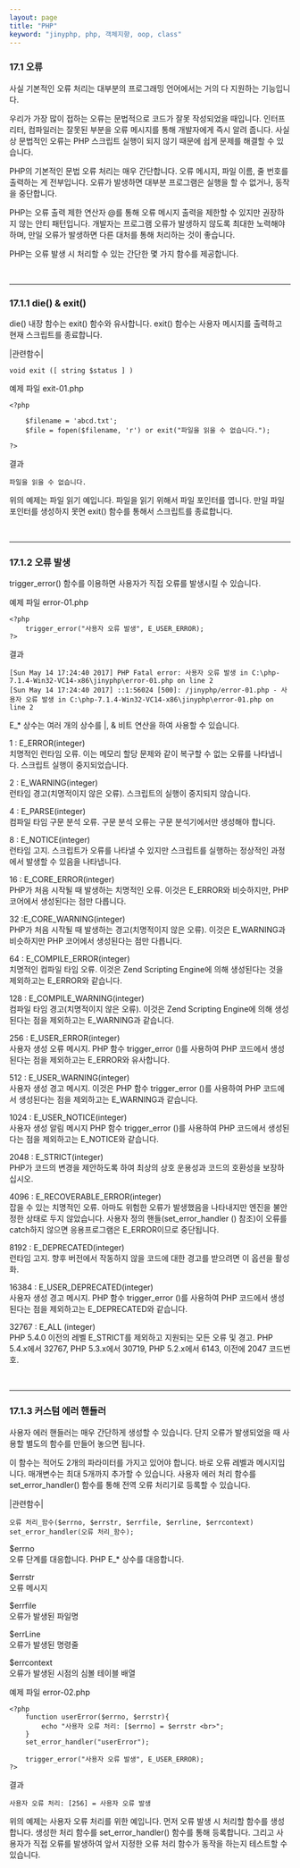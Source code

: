 ```yaml
---
layout: page
title: "PHP"
keyword: "jinyphp, php, 객체지향, oop, class"
---
```

### 17.1 오류
사실 기본적인 오류 처리는 대부분의 프로그래밍 언어에서는 거의 다 지원하는 기능입니다.  

우리가 가장 많이 접하는 오류는 문법적으로 코드가 잘못 작성되었을 때입니다. 인터프리터, 컴파일러는 잘못된 부분을 오류 메시지를 통해 개발자에게 즉시 알려 줍니다. 사실상 문법적인 오류는 PHP 스크립트 실행이 되지 않기 때문에 쉽게 문제를 해결할 수 있습니다.  

PHP의 기본적인 문법 오류 처리는 매우 간단합니다. 오류 메시지, 파일 이름, 줄 번호를 출력하는 게 전부입니다. 오류가 발생하면 대부분 프로그램은 실행을 할 수 없거나, 동작을 중단합니다.  
  
PHP는 오류 출력 제한 연산자 @를 통해 오류 메시지 출력을 제한할 수 있지만 권장하지 않는 안티 패턴입니다. 개발자는 프로그램 오류가 발생하지 않도록 최대한 노력해야 하며, 만일 오류가 발생하면 다른 대처를 통해 처리하는 것이 좋습니다.  

PHP는 오류 발생 시 처리할 수 있는 간단한 몇 가지 함수를 제공합니다.  

<br>
<hr>

### 17.1.1 die() & exit() 
die() 내장 함수는 exit() 함수와 유사합니다. exit() 함수는 사용자 메시지를 출력하고 현재 스크립트를 종료합니다.  

|관련함수|
```
void exit ([ string $status ] )
```

예제 파일 exit-01.php
```
<?php

	$filename = 'abcd.txt';
	$file = fopen($filename, 'r') or exit("파일을 읽을 수 없습니다.");

?>
```

결과
```
파일을 읽을 수 없습니다.
```

위의 예제는 파일 읽기 예입니다. 파일을 읽기 위해서 파일 포인터를 엽니다. 만일 파일 포인터를 생성하지 못면 exit() 함수를 통해서 스크립트를 종료합니다.  

<br>
<hr>

### 17.1.2 오류 발생 
trigger_error() 함수를 이용하면 사용자가 직접 오류를 발생시킬 수 있습니다.  

예제 파일 error-01.php
```
<?php
	trigger_error("사용자 오류 발생", E_USER_ERROR);
?>
```

결과
```
[Sun May 14 17:24:40 2017] PHP Fatal error: 사용자 오류 발생 in C:\php-7.1.4-Win32-VC14-x86\jinyphp\error-01.php on line 2
[Sun May 14 17:24:40 2017] ::1:56024 [500]: /jinyphp/error-01.php - 사용자 오류 발생 in C:\php-7.1.4-Win32-VC14-x86\jinyphp\error-01.php on line 2
```

E_* 상수는 여러 개의 상수를 |, & 비트 연산을 하여 사용할 수 있습니다.  

1 : E_ERROR(integer)  
치명적인 런타임 오류. 이는 메모리 할당 문제와 같이 복구할 수 없는 오류를 나타냅니다. 스크립트 실행이 중지되었습니다.  
 
2 : E_WARNING(integer)  
런타임 경고(치명적이지 않은 오류). 스크립트의 실행이 중지되지 않습니다.  
 
4 : E_PARSE(integer)  
컴파일 타임 구문 분석 오류. 구문 분석 오류는 구문 분석기에서만 생성해야 합니다.  

8 : E_NOTICE(integer)  
런타임 고지. 스크립트가 오류를 나타낼 수 있지만 스크립트를 실행하는 정상적인 과정에서 발생할 수 있음을 나타냅니다.  
 
16 : E_CORE_ERROR(integer)  
PHP가 처음 시작될 때 발생하는 치명적인 오류. 이것은 E_ERROR와 비슷하지만, PHP 코어에서 생성된다는 점만 다릅니다.
 
32 :E_CORE_WARNING(integer)  
PHP가 처음 시작될 때 발생하는 경고(치명적이지 않은 오류). 이것은 E_WARNING과 비슷하지만 PHP 코어에서 생성된다는 점만 다릅니다.  
 
64 : E_COMPILE_ERROR(integer)  
치명적인 컴파일 타임 오류. 이것은 Zend Scripting Engine에 의해 생성된다는 것을 제외하고는 E_ERROR와 같습니다.  
 
128 : E_COMPILE_WARNING(integer)  
컴파일 타임 경고(치명적이지 않은 오류). 이것은 Zend Scripting Engine에 의해 생성된다는 점을 제외하고는 E_WARNING과 같습니다.  
 
256 : E_USER_ERROR(integer)  
사용자 생성 오류 메시지. PHP 함수 trigger_error ()를 사용하여 PHP 코드에서 생성된다는 점을 제외하고는 E_ERROR와 유사합니다.  
 
512 : E_USER_WARNING(integer)  
사용자 생성 경고 메시지. 이것은 PHP 함수 trigger_error ()를 사용하여 PHP 코드에서 생성된다는 점을 제외하고는 E_WARNING과 같습니다.  
 
1024 : E_USER_NOTICE(integer)  
사용자 생성 알림 메시지 PHP 함수 trigger_error ()를 사용하여 PHP 코드에서 생성된다는 점을 제외하고는 E_NOTICE와 같습니다.  
 
2048 : E_STRICT(integer)  
PHP가 코드의 변경을 제안하도록 하여 최상의 상호 운용성과 코드의 호환성을 보장하십시오.  

4096 : E_RECOVERABLE_ERROR(integer)  
잡을 수 있는 치명적인 오류. 아마도 위험한 오류가 발생했음을 나타내지만 엔진을 불안정한 상태로 두지 않았습니다. 사용자 정의 핸들(set_error_handler () 참조)이 오류를 catch하지 않으면 응용프로그램은 E_ERROR이므로 중단됩니다.  

8192 : E_DEPRECATED(integer)  
런타임 고지. 향후 버전에서 작동하지 않을 코드에 대한 경고를 받으려면 이 옵션을 활성화.  

16384 : E_USER_DEPRECATED(integer)  
사용자 생성 경고 메시지. PHP 함수 trigger_error ()를 사용하여 PHP 코드에서 생성된다는 점을 제외하고는 E_DEPRECATED와 같습니다.  

32767 : E_ALL (integer)  
PHP 5.4.0 이전의 레벨 E_STRICT를 제외하고 지원되는 모든 오류 및 경고.
PHP 5.4.x에서 32767, PHP 5.3.x에서 30719, PHP 5.2.x에서 6143, 이전에 2047 코드번호.  

<br>
<hr>

### 17.1.3 커스텀 에러 핸들러 
사용자 에러 핸들러는 매우 간단하게 생성할 수 있습니다. 단지 오류가 발생되었을 때 사용할 별도의 함수를 만들어 놓으면 됩니다.  

이 함수는 적어도 2개의 파라미터를 가지고 있어야 합니다. 바로 오류 레벨과 메시지입니다. 매개변수는 최대 5개까지 추가할 수 있습니다. 사용자 에러 처리 함수를 set_error_handler() 함수를 통해 전역 오류 처리기로 등록할 수 있습니다.  

|관련함수|
```
오류 처리_함수($errno, $errstr, $errfile, $errline, $errcontext)
set_error_handler(오류 처리_함수);
```

$errno  
오류 단계를 대응합니다. PHP E_* 상수를 대응합니다.  

$errstr  
오류 메시지  

$errfile  
오류가 발생된 파일명  

$errLine  
오류가 발생된 명령줄  

$errcontext  
오류가 발생된 시점의 심볼 테이블 배열  


예제 파일 error-02.php
```
<?php
	function userError($errno, $errstr){
		echo "사용자 오류 처리: [$errno] = $errstr <br>";
	}
	set_error_handler("userError");

	trigger_error("사용자 오류 발생", E_USER_ERROR);
?>
```

결과
```
사용자 오류 처리: [256] = 사용자 오류 발생
```

위의 예제는 사용자 오류 처리를 위한 예입니다. 먼저 오류 발생 시 처리할 함수를 생성합니다. 생성한 처리 함수를 set_error_handler() 함수를 통해 등록합니다. 그리고 사용자가 직접 오류를 발생하여 앞서 지정한 오류 처리 함수가 동작을 하는지 테스트할 수 있습니다.  

<br><br>